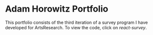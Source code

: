 # Adam Horowitz Portfolio
This portfolio consists of the third iteration of a survey program I have developed for ArtsResearch. To view the code, click on *react-survey*.
